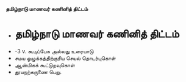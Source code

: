**தமிழ்நாடு மாணவர் கணினித் திட்டம்**
- # தமிழ்நாடு மாணவர் கணினித் திட்டம்
- -3 v. கூடிப்பேசு அல்லது உரையாடு
- சமய ஒழுக்கத்திற்குரிய செயல் தொடர்புகொள்
- ஆன்மிகக் கூட்டுறவுகொள்
- தூயநற்கருணை பெறு.


